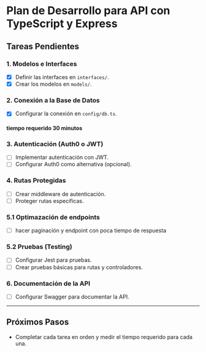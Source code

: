 # Plan de Desarrollo para API con TypeScript y Express

## Tareas Pendientes

### 1. **Modelos e Interfaces**
- [x] Definir las interfaces en `interfaces/`.
- [x] Crear los modelos en `models/`.

### 2. **Conexión a la Base de Datos**
- [x] Configurar la conexión en `config/db.ts`.
#### tiempo requerido 30 minutos 

### 3. **Autenticación (Auth0 o JWT)**
- [ ] Implementar autenticación con JWT.
- [ ] Configurar Auth0 como alternativa (opcional).

### 4. **Rutas Protegidas**
- [ ] Crear middleware de autenticación.
- [ ] Proteger rutas específicas.

### 5.1 **Optimazación de endpoints**
- [ ] hacer paginación y endpoint con poca tiempo de respuesta 
### 5.2 **Pruebas (Testing)**
- [ ] Configurar Jest para pruebas.
- [ ] Crear pruebas básicas para rutas y controladores.

### 6. **Documentación de la API**
- [ ] Configurar Swagger para documentar la API.

---

## Próximos Pasos
- Completar cada tarea en orden y medir el tiempo requerido para cada una.
